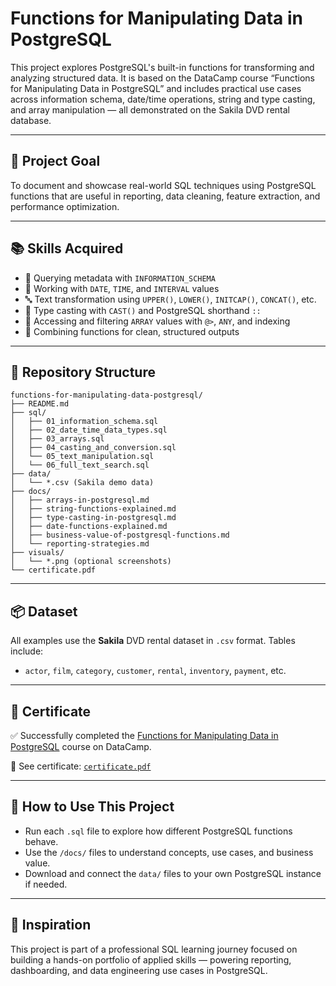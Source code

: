 # Functions for Manipulating Data in PostgreSQL

This project explores PostgreSQL's built-in functions for transforming and analyzing structured data. It is based on the DataCamp course “Functions for Manipulating Data in PostgreSQL” and includes practical use cases across information schema, date/time operations, string and type casting, and array manipulation — all demonstrated on the Sakila DVD rental database.

---

## 🎯 Project Goal

To document and showcase real-world SQL techniques using PostgreSQL functions that are useful in reporting, data cleaning, feature extraction, and performance optimization.

---

## 📚 Skills Acquired

* 🔎 Querying metadata with `INFORMATION_SCHEMA`
* 📅 Working with `DATE`, `TIME`, and `INTERVAL` values
* 🔤 Text transformation using `UPPER()`, `LOWER()`, `INITCAP()`, `CONCAT()`, etc.
* 🔁 Type casting with `CAST()` and PostgreSQL shorthand `::`
* 🧮 Accessing and filtering `ARRAY` values with `@>`, `ANY`, and indexing
* 🧠 Combining functions for clean, structured outputs

---

## 📁 Repository Structure

```
functions-for-manipulating-data-postgresql/
├── README.md
├── sql/
│   ├── 01_information_schema.sql
│   ├── 02_date_time_data_types.sql
│   ├── 03_arrays.sql
│   ├── 04_casting_and_conversion.sql
│   └── 05_text_manipulation.sql
│   └── 06_full_text_search.sql
├── data/
│   └── *.csv (Sakila demo data)
├── docs/
│   ├── arrays-in-postgresql.md
│   ├── string-functions-explained.md
│   ├── type-casting-in-postgresql.md
│   ├── date-functions-explained.md
│   ├── business-value-of-postgresql-functions.md
│   └── reporting-strategies.md
├── visuals/
│   └── *.png (optional screenshots)
└── certificate.pdf
```

---

## 📦 Dataset

All examples use the **Sakila** DVD rental dataset in `.csv` format.
Tables include:

* `actor`, `film`, `category`, `customer`, `rental`, `inventory`, `payment`, etc.

---

## 📄 Certificate

✅ Successfully completed the [Functions for Manipulating Data in PostgreSQL](https://www.datacamp.com/) course on DataCamp.

📎 See certificate: [`certificate.pdf`](./certificate.pdf)

---

## 🚀 How to Use This Project

* Run each `.sql` file to explore how different PostgreSQL functions behave.
* Use the `/docs/` files to understand concepts, use cases, and business value.
* Download and connect the `data/` files to your own PostgreSQL instance if needed.

---

## 🧠 Inspiration

This project is part of a professional SQL learning journey focused on building a hands-on portfolio of applied skills — powering reporting, dashboarding, and data engineering use cases in PostgreSQL.
